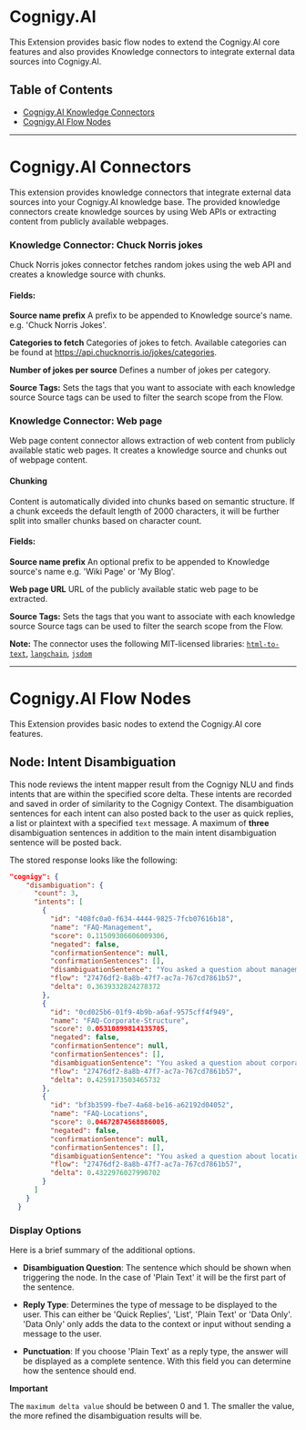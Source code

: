 
# Cognigy.AI

This Extension provides basic flow nodes to extend the Cognigy.AI core features and also provides Knowledge connectors to integrate external data sources into Cognigy.AI.

## Table of Contents
- [Cognigy.AI Knowledge Connectors](#cognigyai-connectors)
- [Cognigy.AI Flow Nodes](#cognigyai-flow-nodes)

---
# Cognigy.AI Connectors

This extension provides knowledge connectors that  integrate external data sources into your Cognigy.AI knowledge base. The provided knowledge connectors create knowledge sources by using Web APIs or extracting content from publicly available webpages.

### Knowledge Connector: Chuck Norris jokes
Chuck Norris jokes connector fetches random jokes using the web API and creates a knowledge source with chunks.

#### Fields:

**Source name prefix**
A prefix to be appended to Knowledge source's name. e.g. 'Chuck Norris Jokes'.

**Categories to fetch**
Categories of jokes to fetch. Available categories can be found at https://api.chucknorris.io/jokes/categories.

**Number of jokes per source**
Defines a number of jokes per category.

**Source Tags:**
Sets the tags that you want to associate with each knowledge source Source tags can be used to filter the search scope from the Flow.

### Knowledge Connector: Web page
Web page content connector allows extraction of web content from publicly available static web pages. It creates a knowledge source and chunks out of webpage content.

#### Chunking
Content is automatically divided into chunks based on semantic structure. If a chunk exceeds the default length of 2000 characters, it will be further split into smaller chunks based on character count.

#### Fields:

**Source name prefix**
An optional prefix to be appended to Knowledge source's name e.g. 'Wiki Page' or 'My Blog'.

**Web page URL**
URL of the publicly available static web page to be extracted.

**Source Tags:**
Sets the tags that you want to associate with each knowledge source Source tags can be used to filter the search scope from the Flow.

**Note:** The connector uses the following MIT-licensed libraries: [`html-to-text`](https://www.npmjs.com/package/html-to-text), [`langchain`](https://www.npmjs.com/package/langchain), [`jsdom`](https://www.npmjs.com/package/jsdom)

---

# Cognigy.AI Flow Nodes

This Extension provides basic nodes to extend the Cognigy.AI core features.

## Node: Intent Disambiguation

This node reviews the intent mapper result from the Cognigy NLU and finds intents that are within the specified score delta. These intents are recorded and saved in order of similarity to the Cognigy Context. The disambiguation sentences for each intent can also posted back to the user as quick replies, a list or plaintext with a specified `text` message. A maximum of **three** disambiguation sentences in addition to the main intent disambiguation sentence will be posted back.

The stored response looks like the following:

```json
"cognigy": {
    "disambiguation": {
      "count": 3,
      "intents": [
        {
          "id": "408fc0a0-f634-4444-9825-7fcb07616b18",
          "name": "FAQ-Management",
          "score": 0.11509306606009306,
          "negated": false,
          "confirmationSentence": null,
          "confirmationSentences": [],
          "disambiguationSentence": "You asked a question about management",
          "flow": "27476df2-8a8b-47f7-ac7a-767cd7861b57",
          "delta": 0.3639332824278372
        },
        {
          "id": "0cd025b6-01f9-4b9b-a6af-9575cff4f949",
          "name": "FAQ-Corporate-Structure",
          "score": 0.05310899814135705,
          "negated": false,
          "confirmationSentence": null,
          "confirmationSentences": [],
          "disambiguationSentence": "You asked a question about corporate structure",
          "flow": "27476df2-8a8b-47f7-ac7a-767cd7861b57",
          "delta": 0.4259173503465732
        },
        {
          "id": "bf3b3599-fbe7-4a68-be16-a62192d04052",
          "name": "FAQ-Locations",
          "score": 0.04672874568886005,
          "negated": false,
          "confirmationSentence": null,
          "confirmationSentences": [],
          "disambiguationSentence": "You asked a question about locations",
          "flow": "27476df2-8a8b-47f7-ac7a-767cd7861b57",
          "delta": 0.4322976027990702
        }
      ]
    }
  }
```
### Display Options

Here is a brief summary of the additional options.

* **Disambiguation Question**: The sentence which should be shown when triggering the node. In the case of 'Plain Text' it will be the first part of the sentence.

* **Reply Type**: Determines the type of message to be displayed to the user. This can either be 'Quick Replies', 'List', 'Plain Text' or 'Data Only'. 'Data Only' only adds the data to the context or input without sending a message to the user.

* **Punctuation**: If you choose 'Plain Text' as a reply type, the answer will be displayed as a complete sentence. With this field you can determine how the sentence should end.

**Important**

The `maximum delta value` should be between 0 and 1. The smaller the value, the more refined the disambiguation results will be.
